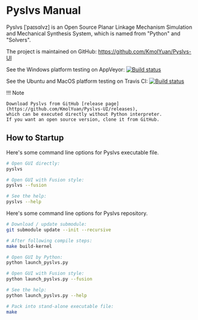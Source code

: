 # Pyslvs Manual

Pyslvs \[ˈpaɪsɑlvz] is an Open Source Planar Linkage Mechanism Simulation and Mechanical Synthesis System,
which is named from "Python" and "Solvers".

The project is maintained on GitHub: <https://github.com/KmolYuan/Pyslvs-UI>

See the Windows platform testing on AppVeyor:
[![Build status](https://ci.appveyor.com/api/projects/status/d2rxv6psmuj5fco9?svg=true)](https://ci.appveyor.com/project/KmolYuan/pyslvs-pyqt5)

See the Ubuntu and MacOS platform testing on Travis CI:
[![Build status](https://img.shields.io/travis/KmolYuan/Pyslvs-UI.svg?logo=travis)](https://travis-ci.org/KmolYuan/Pyslvs-UI)

!!! Note

    Download Pyslvs from GitHub [release page](https://github.com/KmolYuan/Pyslvs-UI/releases),
    which can be executed directly without Python interpreter.
    If you want an open source version, clone it from GitHub.

## How to Startup

Here's some command line options for Pyslvs executable file.

```bash
# Open GUI directly:
pyslvs

# Open GUI with Fusion style:
pyslvs --fusion

# See the help:
pyslvs --help
```

Here's some command line options for Pyslvs repository.

```bash
# Download / update submodule:
git submodule update --init --recursive

# After following compile steps:
make build-kernel

# Open GUI by Python:
python launch_pyslvs.py

# Open GUI with Fusion style:
python launch_pyslvs.py --fusion

# See the help:
python launch_pyslvs.py --help

# Pack into stand-alone executable file:
make
```
